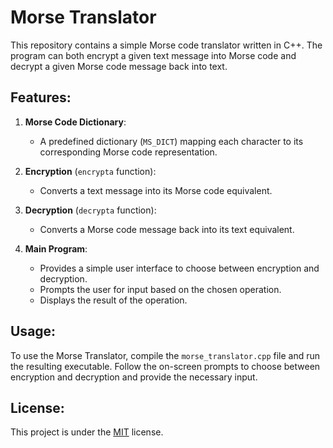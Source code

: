 # Morse Translator

This repository contains a simple Morse code translator written in C++. The program can both encrypt a given text message into Morse code and decrypt a given Morse code message back into text.

## Features:

1. **Morse Code Dictionary**: 
   - A predefined dictionary (`MS_DICT`) mapping each character to its corresponding Morse code representation.

2. **Encryption** (`encrypta` function):
   - Converts a text message into its Morse code equivalent.

3. **Decryption** (`decrypta` function):
   - Converts a Morse code message back into its text equivalent.

4. **Main Program**:
   - Provides a simple user interface to choose between encryption and decryption.
   - Prompts the user for input based on the chosen operation.
   - Displays the result of the operation.

## Usage:

To use the Morse Translator, compile the `morse_translator.cpp` file and run the resulting executable. Follow the on-screen prompts to choose between encryption and decryption and provide the necessary input.

## License:

This project is under the [MIT](LICENSE) license.
